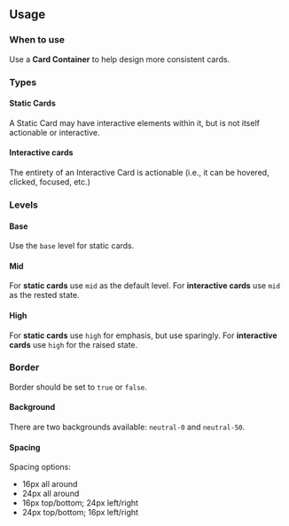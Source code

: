 ## Usage

### When to use

Use a **Card Container** to help design more consistent cards.

### Types

#### Static Cards

A Static Card may have interactive elements within it, but is not itself actionable or interactive.

#### Interactive cards

The entirety of an Interactive Card is actionable (i.e., it can be hovered, clicked, focused, etc.)

### Levels


#### Base

Use the `base` level for static cards.

#### Mid

For **static cards** use `mid` as the default level.
For **interactive cards** use `mid` as the rested state.

#### High

For **static cards** use `high` for emphasis, but use sparingly.
For **interactive cards** use `high` for the raised state.

### Border

Border should be set to `true` or `false`.

#### Background

There are two backgrounds available: `neutral-0` and `neutral-50`.

#### Spacing

Spacing options:

- 16px all around
- 24px all around
- 16px top/bottom; 24px left/right
- 24px top/bottom; 16px left/right
